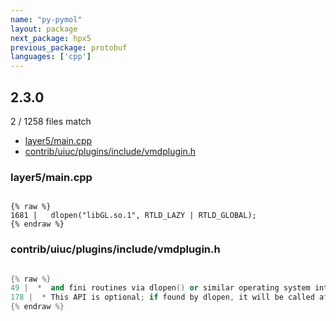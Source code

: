 ```yaml
---
name: "py-pymol"
layout: package
next_package: hpx5
previous_package: protobuf
languages: ['cpp']
---
```

## 2.3.0
2 / 1258 files match

 - [layer5/main.cpp](#layer5maincpp)
 - [contrib/uiuc/plugins/include/vmdplugin.h](#contribuiucpluginsincludevmdpluginh)

### layer5/main.cpp

```

{% raw %}
1681 |   dlopen("libGL.so.1", RTLD_LAZY | RTLD_GLOBAL);
{% endraw %}

```
### contrib/uiuc/plugins/include/vmdplugin.h

```cpp

{% raw %}
49 |  *  and fini routines via dlopen() or similar operating system interfaces.
178 |  * This API is optional; if found by dlopen, it will be called after first
{% endraw %}

```